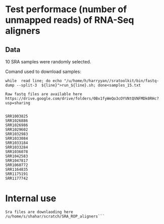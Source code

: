 


# Test performace (number of unmapped reads) of RNA-Seq aligners

## Data 

10 SRA samples were randomly selected. 

Comand used to download samples:

```
while  read line; do echo "/u/home/h/harryyan//sratoolkit/bin/fastq-dump --split-3  ${line}">run_${line}.sh; done<samples_15.txt 
```

```
Raw fastq files are available here https://drive.google.com/drive/folders/0Bx1fyWeQo3cOYVNtQVNFMDk0RHc?usp=sharing


SRR1003825
SRR1026886
SRR1026986
SRR1029602
SRR1032983
SRR1033084
SRR1033184
SRR1033284
SRR1036078
SRR1042583
SRR1047817
SRR1060772
SRR1164835
SRR1175191
SRR1177742
```


# Internal use

```
Sra files are downlaoding here
/u/home/s/shahar/scratch/SRA_ROP_aligners```



